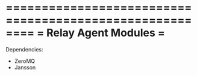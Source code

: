 ========================================================
=                  Relay Agent Modules                 =
========================================================

Dependencies:

- ZeroMQ
- Jansson
